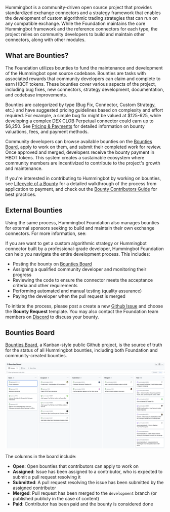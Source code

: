 Hummingbot is a community-driven open source project that provides standardized exchange connectors and a strategy framework that enables the development of custom algorithmic trading strategies that can run on any compatible exchange. While the Foundation maintains the core Hummingbot framework and the reference connectors for each type, the project relies on community developers to build and maintain other connectors, along with other modules.

## What are Bounties?

The Foundation utilizes bounties to fund the maintenance and development of the Hummingbot open source codebase. Bounties are tasks with associated rewards that community developers can claim and complete to earn HBOT tokens. These bounties cover various aspects of the project, including bug fixes, new connectors, strategy development, documentation, and codebase improvements.

Bounties are categorized by type (Bug Fix, Connector, Custom Strategy, etc.) and have suggested pricing guidelines based on complexity and effort required. For example, a simple bug fix might be valued at $125-625, while developing a complex DEX CLOB Perpetual connector could earn up to $6,250. See [Pricing & Payments](./pricing.md) for detailed information on bounty valuations, fees, and payment methods.

Community developers can browse available bounties on the [Bounties Board](https://github.com/orgs/hummingbot/projects/7/views/1), apply to work on them, and submit their completed work for review. Once approved and merged, developers receive the bounty payment in HBOT tokens. This system creates a sustainable ecosystem where community members are incentivized to contribute to the project's growth and maintenance.

If you're interested in contributing to Hummingbot by working on bounties, see [Lifecycle of a Bounty](./lifecycle.md) for a detailed walkthrough of the process from application to payment, and check out the [Bounty Contributors Guide](./contributors.md) for best practices.

## External Bounties

Using the same process, Hummingbot Foundation also manages bounties for external sponsors seeking to build and maintain their own exchange connectors. For more information, see:

If you are want to get a custom algorithmic strategy or Hummingbot connector built by a professional-grade developer, Hummingbot Foundation can help you navigate the entire development process. This includes:

- Posting the bounty on [Bounties Board](https://github.com/orgs/hummingbot/discussions/categories/bounties)
- Assigning a qualified community developer and monitoring their progress
- Reviewing the code to ensure the connector meets the acceptance criteria and other requirements
- Performing automated and manual testing (quality assurance)
- Paying the developer when the pull request is merged

To initiate the process, please post a create a new [Github Issue](https://github.com/hummingbot/hummingbot/issues/new/choose) and choose the **Bounty Request** template. You may also contact the Foundation team members on [Discord](https://discord.gg/hummingbot) to discuss your bounty.

## Bounties Board

[Bounties Board](https://github.com/orgs/hummingbot/projects/7/views/1), a Kanban-style public Github project, is the source of truth for the status of all Hummingbot bounties, including both Foundation and community-created bounties.

![bounty](./bounty-board.png)

The columns in the board include:

- **Open**: Open bounties that contributors can apply to work on
- **Assigned**: Issue has been assigned to a contributor, who is expected to submit a pull request resolving it
- **Submitted**: A pull request resolving the issue has been submitted by the assigned contributor
- **Merged**: Pull request has been merged to the `development` branch (or published publicly in the case of content)
- **Paid**: Contributor has been paid and the bounty is considered done
